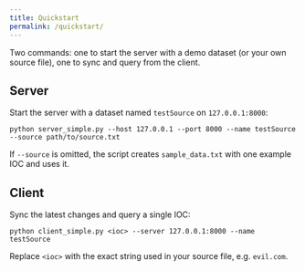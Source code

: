 ```yaml
---
title: Quickstart
permalink: /quickstart/
---
```


Two commands: one to start the server with a demo dataset (or your own source file), one to sync and query from the client.

## Server

Start the server with a dataset named `testSource` on `127.0.0.1:8000`:

```
python server_simple.py --host 127.0.0.1 --port 8000 --name testSource --source path/to/source.txt
```

If `--source` is omitted, the script creates `sample_data.txt` with one example IOC and uses it.

## Client

Sync the latest changes and query a single IOC:

```
python client_simple.py <ioc> --server 127.0.0.1:8000 --name testSource
```

Replace `<ioc>` with the exact string used in your source file, e.g. `evil.com`.
